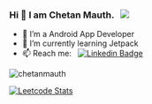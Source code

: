 ### Hi 👋 I am Chetan Mauth. &nbsp; ![](https://komarev.com/ghpvc/?username=chetanmauth)

- 🔭 I’m a Android App Developer
- 🌱 I’m currently learning Jetpack
- 📫 Reach me: &nbsp; [![Linkedin Badge](https://img.shields.io/badge/-Chetan%20Mauth-blue?style=flat-square&logo=Linkedin&logoColor=white&link=https://www.linkedin.com/in/chetanmauth/)](https://www.linkedin.com/in/chetanmauth/)

<p><img src="https://github-readme-stats.vercel.app/api/top-langs?username=chetanmauth&show_icons=true&locale=en&layout=compact&theme=github_dark_dimmed" alt="chetanmauth" /></p>


[![Leetcode Stats](https://leetcard.jacoblin.cool/chetanmauth?width=300&height=150)](https://leetcode.com/chetanmauth)



  

